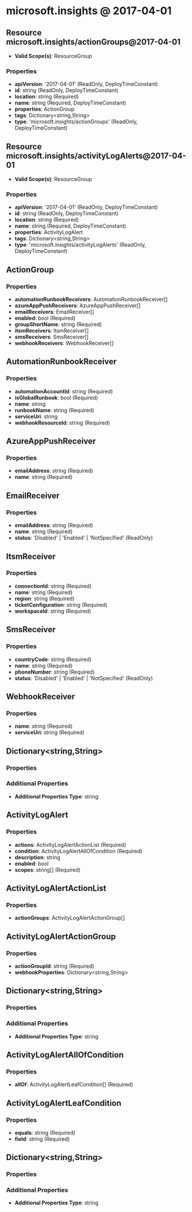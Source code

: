 # microsoft.insights @ 2017-04-01

## Resource microsoft.insights/actionGroups@2017-04-01
* **Valid Scope(s)**: ResourceGroup
### Properties
* **apiVersion**: '2017-04-01' (ReadOnly, DeployTimeConstant)
* **id**: string (ReadOnly, DeployTimeConstant)
* **location**: string (Required)
* **name**: string (Required, DeployTimeConstant)
* **properties**: ActionGroup
* **tags**: Dictionary<string,String>
* **type**: 'microsoft.insights/actionGroups' (ReadOnly, DeployTimeConstant)

## Resource microsoft.insights/activityLogAlerts@2017-04-01
* **Valid Scope(s)**: ResourceGroup
### Properties
* **apiVersion**: '2017-04-01' (ReadOnly, DeployTimeConstant)
* **id**: string (ReadOnly, DeployTimeConstant)
* **location**: string (Required)
* **name**: string (Required, DeployTimeConstant)
* **properties**: ActivityLogAlert
* **tags**: Dictionary<string,String>
* **type**: 'microsoft.insights/activityLogAlerts' (ReadOnly, DeployTimeConstant)

## ActionGroup
### Properties
* **automationRunbookReceivers**: AutomationRunbookReceiver[]
* **azureAppPushReceivers**: AzureAppPushReceiver[]
* **emailReceivers**: EmailReceiver[]
* **enabled**: bool (Required)
* **groupShortName**: string (Required)
* **itsmReceivers**: ItsmReceiver[]
* **smsReceivers**: SmsReceiver[]
* **webhookReceivers**: WebhookReceiver[]

## AutomationRunbookReceiver
### Properties
* **automationAccountId**: string (Required)
* **isGlobalRunbook**: bool (Required)
* **name**: string
* **runbookName**: string (Required)
* **serviceUri**: string
* **webhookResourceId**: string (Required)

## AzureAppPushReceiver
### Properties
* **emailAddress**: string (Required)
* **name**: string (Required)

## EmailReceiver
### Properties
* **emailAddress**: string (Required)
* **name**: string (Required)
* **status**: 'Disabled' | 'Enabled' | 'NotSpecified' (ReadOnly)

## ItsmReceiver
### Properties
* **connectionId**: string (Required)
* **name**: string (Required)
* **region**: string (Required)
* **ticketConfiguration**: string (Required)
* **workspaceId**: string (Required)

## SmsReceiver
### Properties
* **countryCode**: string (Required)
* **name**: string (Required)
* **phoneNumber**: string (Required)
* **status**: 'Disabled' | 'Enabled' | 'NotSpecified' (ReadOnly)

## WebhookReceiver
### Properties
* **name**: string (Required)
* **serviceUri**: string (Required)

## Dictionary<string,String>
### Properties
### Additional Properties
* **Additional Properties Type**: string

## ActivityLogAlert
### Properties
* **actions**: ActivityLogAlertActionList (Required)
* **condition**: ActivityLogAlertAllOfCondition (Required)
* **description**: string
* **enabled**: bool
* **scopes**: string[] (Required)

## ActivityLogAlertActionList
### Properties
* **actionGroups**: ActivityLogAlertActionGroup[]

## ActivityLogAlertActionGroup
### Properties
* **actionGroupId**: string (Required)
* **webhookProperties**: Dictionary<string,String>

## Dictionary<string,String>
### Properties
### Additional Properties
* **Additional Properties Type**: string

## ActivityLogAlertAllOfCondition
### Properties
* **allOf**: ActivityLogAlertLeafCondition[] (Required)

## ActivityLogAlertLeafCondition
### Properties
* **equals**: string (Required)
* **field**: string (Required)

## Dictionary<string,String>
### Properties
### Additional Properties
* **Additional Properties Type**: string


